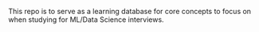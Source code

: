This repo is to serve as a learning database for core concepts to focus on when studying for ML/Data Science interviews.

